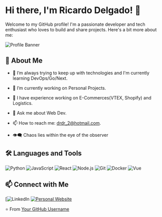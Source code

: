 # Hi there, I'm Ricardo Delgado! 👋

Welcome to my GitHub profile! I'm a passionate developer and tech enthusiast who loves to build and share projects. Here's a bit more about me:

![Profile Banner](https://xpersonalbucket.s3.amazonaws.com/public/Screenshot+2024-06-12+at+2.15.56%E2%80%AFa.m..png)

## 🚀 About Me

- 🌱 I’m always trying to keep up with technologies and I'm currently learning DevOps/Go/Next.
- 💼 I’m currently working on Personal Projects.
- 💼 I have experience working on E-Commerces(VTEX, Shopify) and Logistics.
- 💬 Ask me about Web Dev.
- 📫 How to reach me: drdr_2@hotmail.com.

- 👁️‍🗨️ Chaos lies within the eye of the observer

## 🛠️ Languages and Tools

![Python](https://img.shields.io/badge/-Python-333333?style=flat&logo=python)
![JavaScript](https://img.shields.io/badge/-JavaScript-333333?style=flat&logo=javascript)
![React](https://img.shields.io/badge/-React-333333?style=flat&logo=react)
![Node.js](https://img.shields.io/badge/-Node.js-333333?style=flat&logo=node.js)
![Git](https://img.shields.io/badge/-Git-333333?style=flat&logo=git)
![Docker](https://img.shields.io/badge/-Docker-333333?style=flat&logo=docker)
![Vue](https://img.shields.io/badge/Vue.js-4FC08D?style=flat&logo=vue.js&logoColor=white)

## 📫 Connect with Me

[![LinkedIn](https://www.linkedin.com/in/ricardo-delgado-377769112/)
[![Personal Website](https://img.shields.io/badge/-Website-333333?style=flat&logo=google-chrome)](https://yourwebsite.com/)

⭐️ From [Your GitHub Username](https://github.com/richdi)
